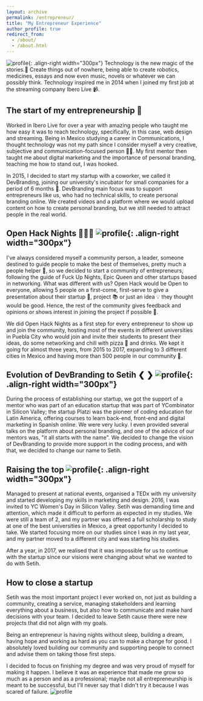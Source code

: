 ```yaml
---
layout: archive
permalink: /entrepreneur/
title: "My Entrepreneur Experience"
author_profile: true
redirect_from: 
  - /about/
  - /about.html
---
```


![profile](/images/profile1.jpeg){: .align-right width="300px"}
Technology is the new magic of the stories.🔮 Create things out of nowhere, being able to create robotics, medicines, essays and now even music, novels or whatever we can possibly think. Technology inspired me in 2014 when I joined my first job at the streaming company Ibero Live 📹. 

The start of my entrepreneurship 👾 
------
Worked in Ibero Live for over a year with amazing people who taught me how easy it was to reach technology, specifically, in this case, web design and streaming. Being in Mexico studying a career in Communications, I thought technology was not my path since I consider myself a very creative, subjective and communication-focused person 🙌🏼. My first mentor then taught me about digital marketing and the importance of personal branding, teaching me how to stand out, I was hooked.

In 2015, I decided to start my startup with a coworker, we called it DevBranding, joining our university's incubator for small companies for a period of 6 months 🐣. DevBranding main focus was to support entrepreneurs like us, who had no technical skills, to create personal branding online. We created videos and a platform where we would upload content on how to create personal branding, but we still needed to attract people in the real world.

Open Hack Nights 👩🏻‍💻 ![profile](/images/setih4.jpeg){: .align-right width="300px"}
------

I've always considered myself a community person, a leader, someone destined to guide people to make the best of themselves, pretty much a people helper 🤝, so we decided to start a community of entrepreneurs, following the guide of Fuck Up Nights, Epic Queen and other startups based in networking. What was different with us? Open Hack would be Open to everyone, allowing 5 people on a first-come, first-serve to give a presentation about their startup 🦾, project 📚 or just an idea 💡 they thought would be good. Hence, the rest of the community gives feedback and opinions or shows interest in joining the project if possible 👔.  

We did Open Hack Nights as a first step for every entrepreneur to show up and join the community, hosting most of the events in different universities in Puebla City who would join and invite their students to present their ideas, do some networking and chill with pizza 🍕 and drinks. We kept it going for almost three years, from 2015 to 2017, expanding to 3 different cities in Mexico and having more than 500 people in our community 📣. 


Evolution of DevBranding to Setih ❮ ❯ ![profile](/images/setih1.jpeg){: .align-right width="300px"}
------

During the process of establishing our startup, we got the support of a mentor who was part of an education startup that was part of YCombinator in Silicon Valley; the startup Platzi was the pioneer of coding education for Latin America, offering courses to learn back-end, front-end and digital marketing in Spanish online. We were very lucky. I even provided several talks on the platform about personal branding, and one of the advice of our mentors was, "it all starts with the name". We decided to change the vision of DevBranding to provide more support in the coding process, and with that, we decided to change our name to Setih.


Raising the top ![profile](/images/talk4.jpeg){: .align-right width="300px"}
------

Managed to present at national events, organised a TEDx with my university and started developing my skills in marketing and design. 2016, I was invited to YC Women's Day in Silicon Valley. Setih was demanding time and attention, which made it difficult to perform as expected in my studies. We were still a team of 2, and my partner was offered a full scholarship to study at one of the best universities in Mexico, a great opportunity I decided to take. We started focusing more on our studies since I was in my last year, and my partner moved to a different city and was starting his studies. 

After a year, in 2017, we realised that it was impossible for us to continue with the startup since our visions were changing about what we wanted to do with Setih. 

How to close a startup
------

Setih was the most important project I ever worked on, not just as building a community, creating a service, managing stakeholders and learning everything about a business, but also how to communicate and make hard decisions with your team. I decided to leave Setih cause there were new projects that did not align with my goals. 

Being an entrepreneur is having nights without sleep, building a dream, having hope and working as hard as you can to make a change for good. I absolutely loved building our community and supporting people to connect and advise them on taking those first steps. 

I decided to focus on finishing my degree and was very proud of myself for making it happen. I believe it was an experience that made me grow so much as a person and as a professional; maybe not all entrepreneurship is meant to be successful, but I'll never say that I didn't try it because I was scared of failure. ![profile](/images/profile3.jpeg)



